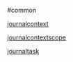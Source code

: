 #common

[journalcontext](../common/journalcontext.md)
[journalcontextscope](../common/journalcontextscope.md)
[journaltask](../common/journaltask.md)


